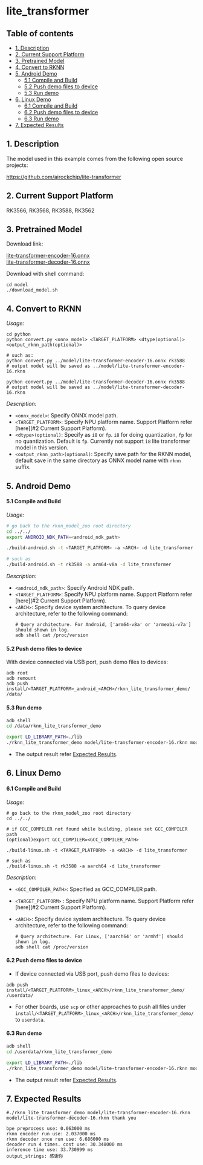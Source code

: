 # lite_transformer

## Table of contents

- [1. Description](#1-description)
- [2. Current Support Platform](#2-current-support-platform)
- [3. Pretrained Model](#3-pretrained-model)
- [4. Convert to RKNN](#4-convert-to-rknn)
- [5. Android Demo](#5-android-demo)
  - [5.1 Compile and Build](#51-compile-and-build)
  - [5.2 Push demo files to device](#52-push-demo-files-to-device)
  - [5.3 Run demo](#53-run-demo)
- [6. Linux Demo](#6-linux-demo)
  - [6.1 Compile and Build](#61-compile-and-build)
  - [6.2 Push demo files to device](#62-push-demo-files-to-device)
  - [6.3 Run demo](#63-run-demo)
- [7. Expected Results](#7-expected-results)



## 1. Description

The model used in this example comes from the following open source projects:  

https://github.com/airockchip/lite-transformer



## 2. Current Support Platform

RK3566, RK3568, RK3588, RK3562



## 3. Pretrained Model

Download link: 

[lite-transformer-encoder-16.onnx](https://ftrg.zbox.filez.com/v2/delivery/data/95f00b0fc900458ba134f8b180b3f7a1/examples/lite_transformer/lite-transformer-encoder-16.onnx)<br />[lite-transformer-decoder-16.onnx](https://ftrg.zbox.filez.com/v2/delivery/data/95f00b0fc900458ba134f8b180b3f7a1/examples/lite_transformer/lite-transformer-decoder-16.onnx)

Download with shell command:

```
cd model
./download_model.sh
```



## 4. Convert to RKNN

*Usage:*

```shell
cd python
python convert.py <onnx_model> <TARGET_PLATFORM> <dtype(optional)> <output_rknn_path(optional)>

# such as: 
python convert.py ../model/lite-transformer-encoder-16.onnx rk3588
# output model will be saved as ../model/lite-transformer-encoder-16.rknn

python convert.py ../model/lite-transformer-decoder-16.onnx rk3588
# output model will be saved as ../model/lite-transformer-decoder-16.rknn
```

*Description:*

- `<onnx_model>`: Specify ONNX model path.
- `<TARGET_PLATFORM>`: Specify NPU platform name. Support Platform refer [here](#2 Current Support Platform).
- `<dtype>(optional)`: Specify as `i8` or `fp`. `i8` for doing quantization, `fp` for no quantization. Default is `fp`. Currently not support `i8` lite transformer model in this version.
- `<output_rknn_path>(optional)`: Specify save path for the RKNN model, default save in the same directory as ONNX model name with `rknn` suffix.



## 5. Android Demo

#### 5.1 Compile and Build

*Usage:*

```sh
# go back to the rknn_model_zoo root directory
cd ../../
export ANDROID_NDK_PATH=<android_ndk_path>

./build-android.sh -t <TARGET_PLATFORM> -a <ARCH> -d lite_transformer

# such as 
./build-android.sh -t rk3588 -a arm64-v8a -d lite_transformer
```

*Description:*
- `<android_ndk_path>`: Specify Android NDK path.
- `<TARGET_PLATFORM>`: Specify NPU platform name. Support Platform refer [here](#2 Current Support Platform).
- `<ARCH>`: Specify device system architecture. To query device architecture, refer to the following command:
	```shell
	# Query architecture. For Android, ['arm64-v8a' or 'armeabi-v7a'] should shown in log.
	adb shell cat /proc/version
	```

#### 5.2 Push demo files to device

With device connected via USB port, push demo files to devices:

```shell
adb root
adb remount
adb push install/<TARGET_PLATFORM>_android_<ARCH>/rknn_lite_transformer_demo/ /data/
```

#### 5.3 Run demo

```sh
adb shell
cd /data/rknn_lite_transformer_demo

export LD_LIBRARY_PATH=./lib
./rknn_lite_transformer_demo model/lite-transformer-encoder-16.rknn model/lite-transformer-decoder-16.rknn thank you
```

- The output result refer [Expected Results](#7-expected-results).




## 6. Linux Demo

#### 6.1 Compile and Build

*Usage:*

```shell
# go back to the rknn_model_zoo root directory
cd ../../

# if GCC_COMPILER not found while building, please set GCC_COMPILER path
(optional)export GCC_COMPILER=<GCC_COMPILER_PATH>

./build-linux.sh -t <TARGET_PLATFORM> -a <ARCH> -d lite_transformer

# such as 
./build-linux.sh -t rk3588 -a aarch64 -d lite_transformer
```

*Description:*

- `<GCC_COMPILER_PATH>`: Specified as GCC_COMPILER path.
- `<TARGET_PLATFORM>` : Specify NPU platform name. Support Platform refer [here](#2 Current Support Platform).
- `<ARCH>`: Specify device system architecture. To query device architecture, refer to the following command: 
  
  ```shell
  # Query architecture. For Linux, ['aarch64' or 'armhf'] should shown in log.
  adb shell cat /proc/version
  ```

#### 6.2 Push demo files to device

- If device connected via USB port, push demo files to devices:

```shell
adb push install/<TARGET_PLATFORM>_linux_<ARCH>/rknn_lite_transformer_demo/ /userdata/
```

- For other boards, use `scp` or other approaches to push all files under `install/<TARGET_PLATFORM>_linux_<ARCH>/rknn_lite_transformer_demo/` to `userdata`.

#### 6.3 Run demo

```sh
adb shell
cd /userdata/rknn_lite_transformer_demo

export LD_LIBRARY_PATH=./lib
./rknn_lite_transformer_demo model/lite-transformer-encoder-16.rknn model/lite-transformer-decoder-16.rknn thank you
```

- The output result refer [Expected Results](#7-expected-results).



## 7. Expected Results

```
#./rknn_lite_transformer_demo model/lite-transformer-encoder-16.rknn model/lite-transformer-decoder-16.rknn thank you

bpe preprocess use: 0.063000 ms
rknn encoder run use: 2.037000 ms
rknn decoder once run use: 6.686000 ms
decoder run 4 times. cost use: 30.348000 ms
inference time use: 33.730999 ms
output_strings: 感谢你
```

